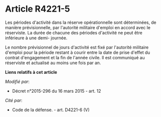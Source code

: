 # Article R4221-5

Les périodes d'activité dans la réserve opérationnelle sont déterminées, de manière prévisionnelle, par l'autorité militaire
d'emploi en accord avec le réserviste. La durée de chacune des périodes d'activité ne peut être inférieure à une demi-
journée. 

Le nombre prévisionnel de jours d'activité est fixé par l'autorité militaire d'emploi pour la période restant à courir entre
la date de prise d'effet du contrat d'engagement et la fin de l'année civile. Il est communiqué au réserviste et actualisé au
moins une fois par an.

**Liens relatifs à cet article**

_Modifié par_:

  - Décret n°2015-296 du 16 mars 2015 - art. 12

_Cité par_:

  - Code de la défense. - art. D4221-6 (V)
